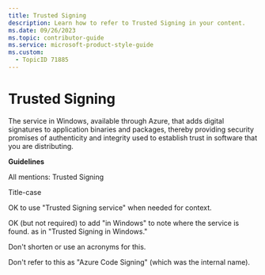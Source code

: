 ```yaml
---
title: Trusted Signing
description: Learn how to refer to Trusted Signing in your content.
ms.date: 09/26/2023
ms.topic: contributor-guide
ms.service: microsoft-product-style-guide
ms.custom:
  - TopicID 71885
---
```



# Trusted Signing

The service in Windows, available through Azure, that adds digital signatures to application binaries and packages, thereby providing security promises of authenticity and integrity used to establish trust in software that you are distributing.

**Guidelines**

All mentions: Trusted Signing

Title-case

OK to use "Trusted Signing service" when needed for context.

OK (but not required) to add "in Windows" to note where the service is found. as in "Trusted Signing in Windows."

Don't shorten or use an acronyms for this.

Don't refer to this as "Azure Code Signing" (which was the internal name).

